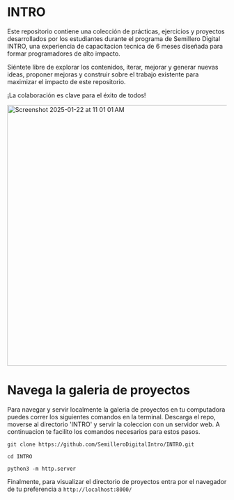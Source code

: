 # INTRO

Este repositorio contiene una colección de prácticas, ejercicios y proyectos desarrollados por los estudiantes durante el programa de Semillero Digital INTRO, una experiencia de capacitacion tecnica de 6 meses diseñada para formar programadores de alto impacto.

Siéntete libre de explorar los contenidos, iterar, mejorar y generar nuevas ideas, proponer mejoras y construir sobre el trabajo existente para maximizar el impacto de este repositorio. 

¡La colaboración es clave para el éxito de todos!

<img width="600" alt="Screenshot 2025-01-22 at 11 01 01 AM" src="https://github.com/user-attachments/assets/6a561909-e3b1-4436-9bb7-b5617fe941a0" />

# Navega la galeria de proyectos

Para navegar y servir localmente la galeria de proyectos en tu computadora puedes correr los siguientes comandos en la terminal.
Descarga el repo, moverse al directorio 'INTRO' y servir la coleccion con un servidor web. A continuacion te facilito los comandos necesarios para estos pasos.

```git clone https://github.com/SemilleroDigitalIntro/INTRO.git```

```cd INTRO``` 

```python3 -m http.server```

Finalmente, para visualizar el directorio de proyectos entra por el navegador de tu preferencia a ```http://localhost:8000/```
